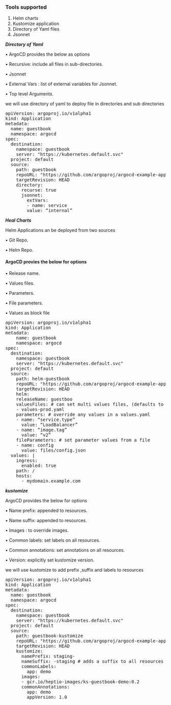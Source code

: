 ###  Tools supported

1.  Helm charts
2.   Kustomize application
3.   Directory of Yaml files
4.   Jsonnet


***Directory of Yaml***

• ArgoCD provides the below as options 

• Recursive: include all files in sub-directories. 

• Jsonnet

  • External Vars : list of external variables for Jsonnet.
  
  • Top level Arguments.

we will use directory of yaml to deploy file in directories and sub directories
<pre>
apiVersion: argoproj.io/v1alpha1
kind: Application
metadata: 
  name: guestbook
  namespace: argocd
spec: 
  destination: 
    namespace: guestbook
    server: "https://kubernetes.default.svc"
  project: default
  source: 
    path: guestbook
    repoURL: "https://github.com/argoproj/argocd-example-apps.git"
    targetRevision: HEAD
    directory:
      recurse: true
      jsonnet:
        extVars:
        - name: service
        value: “internal”
</pre>

***Heal Charts***

Helm Applications an be deployed from two sources

• Git Repo.

• Helm Repo.

####  ArgoCD provies the below for options 

• Release name.

• Values files.

• Parameters.

• File parameters.

• Values as block file

<pre>
apiVersion: argoproj.io/v1alpha1
kind: Application
metadata: 
    name: guestbook
    namespace: argocd
spec: 
  destination: 
    namespace: guestbook
    server: "https://kubernetes.default.svc"
  project: default
  source: 
    path: helm-guestbook
    repoURL: "https://github.com/argoproj/argocd-example-apps.git"
    targetRevision: HEAD
    helm:
    releaseName: guestboo
    valuesFiles: # can set multi values files, (defaults to values.yaml in source repo)
    - values-prod.yaml
    parameters: # override any values in a values.yaml
    - name: “service.type”
      value: “LoadBalancer”
    - name: “image.tag”
      value: “v2”
    fileParameters: # set parameter values from a file
    - name: config
      value: files/config.json
  values: |
    ingress:
      enabled: true
    path: /
    hosts:
      - mydomain.example.com
</pre>

***kustomize***

ArgoCD provides the below for options 

• Name prefix: appended to resources. 

• Name suffix: appended to resources. 

• Images : to override images.

• Common labels: set labels on all resources.

• Common annotations: set annotations on all resources.

• Version: explicitly set kustomize version.

we will use kustomize to add prefix ,suffix and labels to resources 
<pre>
apiVersion: argoproj.io/v1alpha1
kind: Application
metadata: 
  name: guestbook
  namespace: argocd
spec: 
  destination: 
    namespace: guestbook
    server: "https://kubernetes.default.svc"
  project: default
  source: 
    path: guestbook-kustomize
    repoURL: "https://github.com/argoproj/argocd-example-apps.git"
    targetRevision: HEAD
    kustomize:
      namePrefix: staging-
      nameSuffix: -staging # adds a suffix to all resources names
      commonLabels:
        app: demo
      images: 
      - gcr.io/heptio-images/ks-guestbook-demo:0.2
      commonAnnotations: 
        app: demo
        appVersion: 1.0
</pre>
